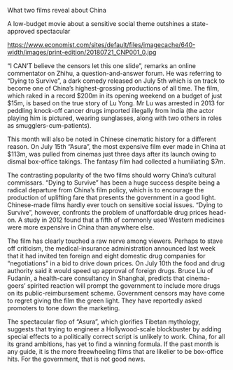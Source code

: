What two films reveal about China

A low-budget movie about a sensitive social theme outshines a state-approved spectacular

https://www.economist.com/sites/default/files/imagecache/640-width/images/print-edition/20180721_CNP001_0.jpg


“I CAN’T believe the censors let this one slide”, remarks an online commentator on Zhihu, a question-and-answer forum. He was referring to “Dying to Survive”, a dark comedy released on July 5th which is on track to become one of China’s highest-grossing productions of all time. The film, which raked in a record $200m in its opening weekend on a budget of just $15m, is based on the true story of Lu Yong. Mr Lu was arrested in 2013 for peddling knock-off cancer drugs imported illegally from India (the actor playing him is pictured, wearing sunglasses, along with two others in roles as smugglers-cum-patients).

This month will also be noted in Chinese cinematic history for a different reason. On July 15th “Asura”, the most expensive film ever made in China at $113m, was pulled from cinemas just three days after its launch owing to dismal box-office takings. The fantasy film had collected a humiliating $7m.

The contrasting popularity of the two films should worry China’s cultural commissars. “Dying to Survive” has been a huge success despite being a radical departure from China’s film policy, which is to encourage the production of uplifting fare that presents the government in a good light. Chinese-made films hardly ever touch on sensitive social issues. “Dying to Survive”, however, confronts the problem of unaffordable drug prices head-on. A study in 2012 found that a fifth of commonly used Western medicines were more expensive in China than anywhere else.

The film has clearly touched a raw nerve among viewers. Perhaps to stave off criticism, the medical-insurance administration announced last week that it had invited ten foreign and eight domestic drug companies for “negotiations” in a bid to drive down prices. On July 10th the food and drug authority said it would speed up approval of foreign drugs. Bruce Liu of Fudanin, a health-care consultancy in Shanghai, predicts that cinema-goers’ spirited reaction will prompt the government to include more drugs on its public-reimbursement scheme. Government censors may have come to regret giving the film the green light. They have reportedly asked promoters to tone down the marketing.

The spectacular flop of “Asura”, which glorifies Tibetan mythology, suggests that trying to engineer a Hollywood-scale blockbuster by adding special effects to a politically correct script is unlikely to work. China, for all its grand ambitions, has yet to find a winning formula. If the past month is any guide, it is the more freewheeling films that are likelier to be box-office hits. For the government, that is not good news.
